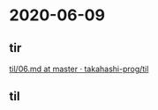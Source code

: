 # 2020-06-09

## tir
[til/06\.md at master · takahashi\-prog/til](https://github.com/takahashi-prog/til/blob/master/tir/2020/06.md#09)

## til